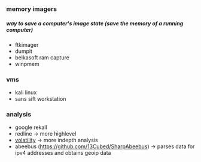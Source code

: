 ### memory imagers
##### way to save a computer's image state (save the memory of a running computer)
- ftkimager
- dumpit
- belkasoft ram capture
- winpmem

### vms
- kali linux
- sans sift workstation
### analysis
- google rekall
- redline -> more highlevel
- [volatility](volatility.md) -> more indepth analysis
- abeebus (https://github.com/13Cubed/SharpAbeebus) -> parses data for ipv4 addresses and obtains geoip data